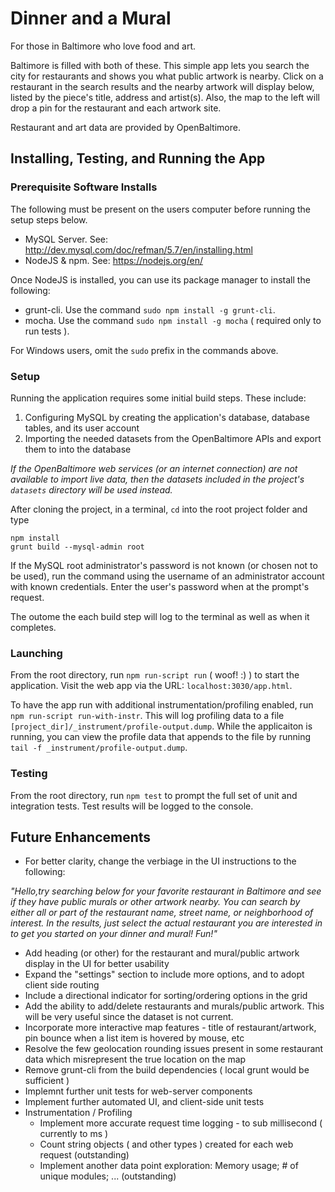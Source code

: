 # Dinner and a Mural

For those in Baltimore who love food and art.

Baltimore is filled with both of these. This simple app lets you search the city for restaurants and shows you what public artwork is nearby. Click on a restaurant in the search results and the nearby artwork will display below, listed by the piece's title, address and artist(s). Also, the map to the left will drop a pin for the restaurant and each artwork site.

Restaurant and art data are provided by OpenBaltimore.

## Installing, Testing, and Running the App

### Prerequisite Software Installs

The following must be present on the users computer before running the setup steps below. 

- MySQL Server. See: http://dev.mysql.com/doc/refman/5.7/en/installing.html
- NodeJS & npm.  See: https://nodejs.org/en/

Once NodeJS is installed, you can use its package manager to install the following:

- grunt-cli. Use the command `sudo npm install -g grunt-cli`.
- mocha. Use the command `sudo npm install -g mocha` ( required only to run tests ).

For Windows users, omit the `sudo` prefix in the commands above.

### Setup

Running the application requires some initial build steps. These include:

 1. Configuring MySQL by creating the application's database, database tables, and its user account
 2. Importing the needed datasets from the OpenBaltimore APIs and export them to into the database

*If the OpenBaltimore web services (or an internet connection) are not available to import live data, then the datasets included in the project's `datasets` directory will be used instead.*

After cloning the project, in a terminal, `cd` into the root project folder and type 

    npm install
    grunt build --mysql-admin root

If the MySQL root administrator's password is not known (or chosen not to be used), run the command using the username of an administrator account with known credentials. Enter the user's password when at the prompt's request.

The outome the each build step will log to the terminal as well as when it completes.

### Launching

From the root directory, run `npm run-script run` ( woof! :) ) to start the application. Visit the web app via the URL: `localhost:3030/app.html`.

To have the app run with additional instrumentation/profiling enabled, run `npm run-script run-with-instr`. This will log profiling data to a file `[project_dir]/_instrument/profile-output.dump`. While the applicaiton is running, you can view the profile data that appends to the file by running `tail -f _instrument/profile-output.dump`.

### Testing

From the root directory, run `npm test` to prompt the full set of unit and integration tests. Test results will be logged to the console.

## Future Enhancements

- For better clarity, change the verbiage in the UI instructions to the following:

*"Hello,try searching below for your favorite restaurant in Baltimore and see if they have public murals or other artwork nearby.  You can search by either all or part of the restaurant name, street name, or neighborhood of interest.  In the results, just select the actual restaurant you are interested in to get you started on your dinner and mural!  Fun!"*

- Add heading (or other) for the restaurant and mural/public artwork display in the UI for better usability
- Expand the "settings" section to include more options, and to adopt client side routing
- Include a directional indicator for sorting/ordering options in the grid
- Add the ability to add/delete restaurants and murals/public artwork. This will be very useful since the dataset is not current.
- Incorporate more interactive map features - title of restaurant/artwork, pin bounce when a list item is hovered by mouse, etc
- Resolve the few geolocation rounding issues present in some restaurant data which misrepresent the true location on the map
- Remove grunt-cli from the build dependencies ( local grunt would be sufficient )
- Implemnt further unit tests for web-server components
- Implement further automated UI, and client-side unit tests
- Instrumentation / Profiling
  - Implement more accurate request time logging - to sub millisecond ( currently to ms )
  - Count string objects ( and other types ) created for each web request (outstanding)
  - Implement another data point exploration: Memory usage; # of unique modules; ... (outstanding)
